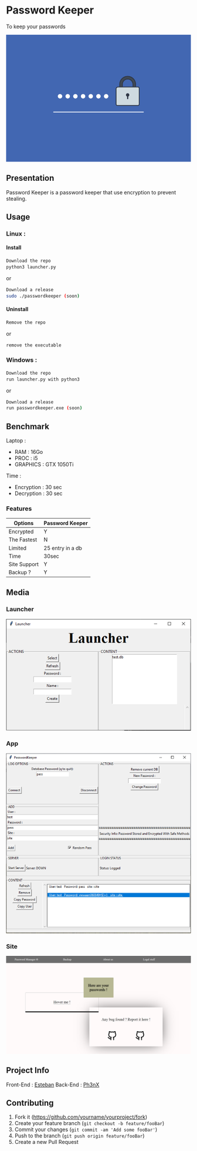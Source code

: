 # Password Keeper
To keep your passwords

![](pkpp.png)


## Presentation

Password Keeper is a password keeper that use encryption to prevent stealing.

## Usage

### Linux :

#### Install
```sh
Download the repo
python3 launcher.py
```
or
```sh
Download a release
sudo ./passwordkeeper (soon)
```
#### Uninstall
```sh
Remove the repo
```
or
```sh
remove the executable
```

### Windows :
```sh
Download the repo
run launcher.py with python3
```
or
```sh
Download a release
run passwordkeeper.exe (soon)
```

## Benchmark

Laptop : 
  * RAM      : 16Go
  * PROC     : i5
  * GRAPHICS : GTX 1050Ti

Time : 
* Encryption : 30 sec
* Decryption : 30 sec


### Features

|  Options   | Password Keeper |
|------------|-----------------|
| Encrypted     | Y       |
| The Fastest    | N       |
| Limited | 25 entry in a db       |
| Time      | 30sec       |
| Site Support   | Y       |
|Backup ? | Y |



## Media

### Launcher
![](launcher.png)

### App
![](header14.PNG)

### Site
![](site.PNG)

## Project Info
Front-End : [Esteban](https://github.com/Esteban795)
Back-End  : [Ph3nX](https://github.com/Ph3nX-Z)

## Contributing

1. Fork it (<https://github.com/yourname/yourproject/fork>)
2. Create your feature branch (`git checkout -b feature/fooBar`)
3. Commit your changes (`git commit -am 'Add some fooBar'`)
4. Push to the branch (`git push origin feature/fooBar`)
5. Create a new Pull Request
